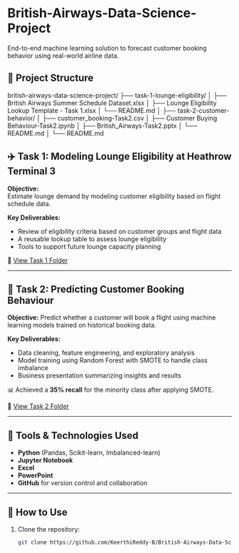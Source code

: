 # British-Airways-Data-Science-Project
End-to-end machine learning solution to forecast customer booking behavior using real-world airline data.

## 📁 Project Structure
british-airways-data-science-project/
├── task-1-lounge-eligibility/
│ ├── British Airways Summer Schedule Dataset.xlsx
│ ├── Lounge Eligibility Lookup Template - Task 1.xlsx
│ └── README.md
│
├── task-2-customer-behavior/
│ ├── customer_booking-Task2.csv
│ ├── Customer Buying Behaviour-Task2.ipynb
│ ├── British_Airways-Task2.pptx
│ └── README.md
│
└── README.md

## ✈️ Task 1: Modeling Lounge Eligibility at Heathrow Terminal 3

**Objective:**  
Estimate lounge demand by modeling customer eligibility based on flight schedule data.

**Key Deliverables:**
- Review of eligibility criteria based on customer groups and flight data
- A reusable lookup table to assess lounge eligibility
- Tools to support future lounge capacity planning

🔗 [View Task 1 Folder](./task-1-lounge-eligibility)

---

## 🧠 Task 2: Predicting Customer Booking Behaviour

**Objective:**
Predict whether a customer will book a flight using machine learning models trained on historical booking data.

**Key Deliverables:**
- Data cleaning, feature engineering, and exploratory analysis
- Model training using Random Forest with SMOTE to handle class imbalance
- Business presentation summarizing insights and results

📊 Achieved a **35% recall** for the minority class after applying SMOTE.

🔗 [View Task 2 Folder](./task-2-customer-behavior)

---

## 🔧 Tools & Technologies Used

- **Python** (Pandas, Scikit-learn, Imbalanced-learn)
- **Jupyter Notebook**
- **Excel**
- **PowerPoint**
- **GitHub** for version control and collaboration

---

## 🚀 How to Use

1. Clone the repository:
   ```bash
   git clone https://github.com/KeerthiReddy-B/British-Airways-Data-Science-Project.git
